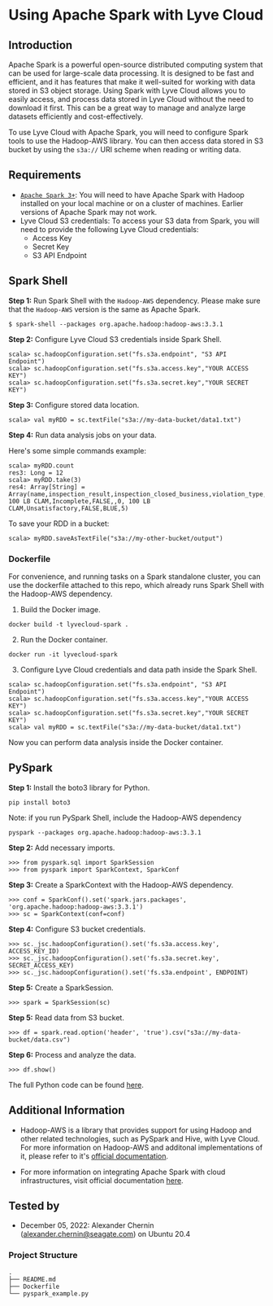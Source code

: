 # Using Apache Spark with Lyve Cloud

## Introduction
Apache Spark is a powerful open-source distributed computing system that can be used for large-scale data processing. It is designed to be fast and efficient, and it has features that make it well-suited for working with data stored in S3 object storage. Using Spark with Lyve Cloud allows you to easily access, and process data stored in Lyve Cloud without the need to download it first. This can be a great way to manage and analyze large datasets efficiently and cost-effectively.

To use Lyve Cloud with Apache Spark, you will need to configure Spark tools to use the Hadoop-AWS library. You can then access data stored in S3 bucket by using the `s3a://` URI scheme when reading or writing data.

## Requirements
* [`Apache Spark 3+`](https://spark.apache.org/downloads.html): You will need to have Apache Spark with Hadoop installed on your local machine or on a cluster of machines. Earlier versions of Apache Spark may not work.
* Lyve Cloud S3 credentials: To access your S3 data from Spark, you will need to provide the following Lyve Cloud credentials:
    - Access Key
    - Secret Key
    - S3 API Endpoint
    
## Spark Shell
**Step 1:** Run Spark Shell with the `Hadoop-AWS` dependency. Please make sure that the `Hadoop-AWS` version is the same as Apache Spark.
```
$ spark-shell --packages org.apache.hadoop:hadoop-aws:3.3.1
```
**Step 2:** Configure Lyve Cloud S3 credentials inside Spark Shell.
```
scala> sc.hadoopConfiguration.set("fs.s3a.endpoint", "S3 API Endpoint")
scala> sc.hadoopConfiguration.set("fs.s3a.access.key","YOUR ACCESS KEY")
scala> sc.hadoopConfiguration.set("fs.s3a.secret.key","YOUR SECRET KEY")
```

**Step 3:** Configure stored data location.
```
scala> val myRDD = sc.textFile("s3a://my-data-bucket/data1.txt")
```

**Step 4:** Run data analysis jobs on your data.

Here's some simple commands example:
```
scala> myRDD.count
res3: Long = 12
scala> myRDD.take(3)
res4: Array[String] = Array(name,inspection_result,inspection_closed_business,violation_type,violation_points, 100 LB CLAM,Incomplete,FALSE,,0, 100 LB CLAM,Unsatisfactory,FALSE,BLUE,5)
```

To save your RDD in a bucket:
```
scala> myRDD.saveAsTextFile("s3a://my-other-bucket/output")
```

### Dockerfile
For convenience, and running tasks on a Spark standalone cluster, you can use the dockerfile attached to this repo, which already runs Spark Shell with the Hadoop-AWS dependency.
1. Build the Docker image.
```
docker build -t lyvecloud-spark .
```

2. Run the Docker container.
```
docker run -it lyvecloud-spark
```

3. Configure Lyve Cloud credentials and data path inside the Spark Shell.
```
scala> sc.hadoopConfiguration.set("fs.s3a.endpoint", "S3 API Endpoint")
scala> sc.hadoopConfiguration.set("fs.s3a.access.key","YOUR ACCESS KEY")
scala> sc.hadoopConfiguration.set("fs.s3a.secret.key","YOUR SECRET KEY")
scala> val myRDD = sc.textFile("s3a://my-data-bucket/data1.txt")
```

Now you can perform data analysis inside the Docker container.

## PySpark
**Step 1:** Install the boto3 library for Python.
```
pip install boto3
```

Note: if you run PySpark Shell, include the Hadoop-AWS dependency
```
pyspark --packages org.apache.hadoop:hadoop-aws:3.3.1
```

**Step 2:** Add necessary imports.
```
>>> from pyspark.sql import SparkSession
>>> from pyspark import SparkContext, SparkConf
```
**Step 3:** Create a SparkContext with the Hadoop-AWS dependency.
```
>>> conf = SparkConf().set('spark.jars.packages', 'org.apache.hadoop:hadoop-aws:3.3.1')
>>> sc = SparkContext(conf=conf)
```

**Step 4:** Configure S3 bucket credentials.
```
>>> sc._jsc.hadoopConfiguration().set('fs.s3a.access.key', ACCESS_KEY_ID)
>>> sc._jsc.hadoopConfiguration().set('fs.s3a.secret.key', SECRET_ACCESS_KEY)
>>> sc._jsc.hadoopConfiguration().set('fs.s3a.endpoint', ENDPOINT)
```


**Step 5:** Create a SparkSession.
```
>>> spark = SparkSession(sc)
```

**Step 5:** Read data from S3 bucket.
```
>>> df = spark.read.option('header', 'true').csv("s3a://my-data-bucket/data.csv")
```

**Step 6:** Process and analyze the data.
```
>>> df.show()
```


The full Python code can be found [here](/pyspark_example.py).

## Additional Information
* Hadoop-AWS is a library that provides support for using Hadoop and other related technologies, such as PySpark and Hive, with Lyve Cloud. For more information on Hadoop-AWS and additonal implementations of it, please refer to it's [official documentation](https://hadoop.apache.org/docs/stable/hadoop-aws/tools/hadoop-aws/index.html).

* For more information on integrating Apache Spark with cloud infrastructures, visit official documentation [here](https://spark.apache.org/docs/latest/cloud-integration.html#spark-streaming-and-object-storage).


## Tested by
* December 05, 2022: Alexander Chernin (alexander.chernin@seagate.com) on Ubuntu 20.4

### Project Structure
```
.
├── README.md
├── Dockerfile
└── pyspark_example.py
```
